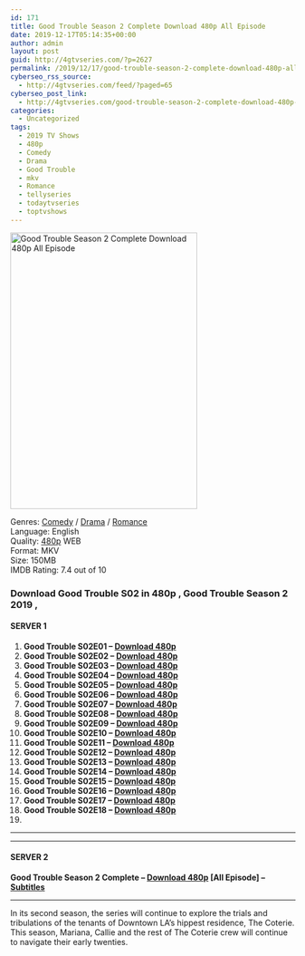 ```yaml
---
id: 171
title: Good Trouble Season 2 Complete Download 480p All Episode
date: 2019-12-17T05:14:35+00:00
author: admin
layout: post
guid: http://4gtvseries.com/?p=2627
permalink: /2019/12/17/good-trouble-season-2-complete-download-480p-all-episode/
cyberseo_rss_source:
  - http://4gtvseries.com/feed/?paged=65
cyberseo_post_link:
  - http://4gtvseries.com/good-trouble-season-2-complete-download-480p-all-episode/
categories:
  - Uncategorized
tags:
  - 2019 TV Shows
  - 480p
  - Comedy
  - Drama
  - Good Trouble
  - mkv
  - Romance
  - tellyseries
  - todaytvseries
  - toptvshows
---
```

<img loading="lazy" class="aligncenter" src="https://3.bp.blogspot.com/-yiGJgTqfywg/XfhjwkBGzVI/AAAAAAAAAgM/id4INbFekxcDDHMcD_42QgYpZIKPrlwQACK4BGAYYCw/s1600/Good%2BTrouble%2BSeason%2B2.jpg" alt="Good Trouble Season 2 Complete Download 480p All Episode" width="330" height="488" />

Genres: <a href="http://4gtvseries.com/tag/comedy/" data-wpel-link="internal">Comedy</a>&nbsp;/&nbsp;<a href="http://4gtvseries.com/tag/drama/" data-wpel-link="internal">Drama</a>&nbsp;/&nbsp;<a href="http://4gtvseries.com/tag/romance/" data-wpel-link="internal">Romance</a>  
Language: English  
Quality:&nbsp;<a href="http://4gtvseries.com/tag/480p/" data-wpel-link="internal">480p</a> WEB  
Format: MKV  
Size: 150MB  
IMDB Rating: 7.4 out of 10

### **Download Good Trouble S02 in 480p , Good Trouble Season 2 2019 ,&nbsp;**

#### <span><strong>SERVER 1</strong></span>

  1. **Good Trouble S02E01 – <a href="http://slink.dl480p.xyz/UvttaBi" data-wpel-link="external" target="_blank" rel="nofollow external noopener noreferrer" class="wpel-icon-left"><i class="wpel-icon fa fa-download" aria-hidden="true"></i>Download 480p</a>**
  2. **Good Trouble S02E02 – <a href="http://slink.dl480p.xyz/sgJQTx" data-wpel-link="external" target="_blank" rel="nofollow external noopener noreferrer" class="wpel-icon-left"><i class="wpel-icon fa fa-download" aria-hidden="true"></i>Download 480p</a>**
  3. **Good Trouble S02E03 – <a href="http://slink.dl480p.xyz/AI1uiS" data-wpel-link="external" target="_blank" rel="nofollow external noopener noreferrer" class="wpel-icon-left"><i class="wpel-icon fa fa-download" aria-hidden="true"></i>Download 480p</a>**
  4. **Good Trouble S02E04 – <a href="http://slink.dl480p.xyz/y3iEVY" data-wpel-link="external" target="_blank" rel="nofollow external noopener noreferrer" class="wpel-icon-left"><i class="wpel-icon fa fa-download" aria-hidden="true"></i>Download 480p</a>**
  5. **Good Trouble S02E05 – <a href="http://slink.dl480p.xyz/b6yuS" data-wpel-link="external" target="_blank" rel="nofollow external noopener noreferrer" class="wpel-icon-left"><i class="wpel-icon fa fa-download" aria-hidden="true"></i>Download 480p</a>**
  6. **Good Trouble S02E06 – <a href="http://slink.dl480p.xyz/m4TU" data-wpel-link="external" target="_blank" rel="nofollow external noopener noreferrer" class="wpel-icon-left"><i class="wpel-icon fa fa-download" aria-hidden="true"></i>Download 480p</a>**
  7. **Good Trouble S02E07 – <a href="http://slink.dl480p.xyz/6hbY" data-wpel-link="external" target="_blank" rel="nofollow external noopener noreferrer" class="wpel-icon-left"><i class="wpel-icon fa fa-download" aria-hidden="true"></i>Download 480p</a>**
  8. **Good Trouble S02E08 – <a href="http://slink.dl480p.xyz/fZsBTf" data-wpel-link="external" target="_blank" rel="nofollow external noopener noreferrer" class="wpel-icon-left"><i class="wpel-icon fa fa-download" aria-hidden="true"></i>Download 480p</a>**
  9. **Good Trouble S02E09 – <a href="http://slink.dl480p.xyz/qZqHY" data-wpel-link="external" target="_blank" rel="nofollow external noopener noreferrer" class="wpel-icon-left"><i class="wpel-icon fa fa-download" aria-hidden="true"></i>Download 480p</a>**
 10. **Good Trouble S02E10 – <a href="http://slink.dl480p.xyz/o0dq" data-wpel-link="external" target="_blank" rel="nofollow external noopener noreferrer" class="wpel-icon-left"><i class="wpel-icon fa fa-download" aria-hidden="true"></i>Download 480p</a>**
 11. **Good Trouble S02E11 – <a href="http://slink.dl480p.xyz/hv0wh" data-wpel-link="external" target="_blank" rel="nofollow external noopener noreferrer" class="wpel-icon-left"><i class="wpel-icon fa fa-download" aria-hidden="true"></i>Download 480p</a>**
 12. **Good Trouble S02E12 – <a href="http://slink.dl480p.xyz/kXOo6" data-wpel-link="external" target="_blank" rel="nofollow external noopener noreferrer" class="wpel-icon-left"><i class="wpel-icon fa fa-download" aria-hidden="true"></i>Download 480p</a>**
 13. **Good Trouble S02E13 – <a href="http://slink.dl480p.xyz/WAK8h" data-wpel-link="external" target="_blank" rel="nofollow external noopener noreferrer" class="wpel-icon-left"><i class="wpel-icon fa fa-download" aria-hidden="true"></i>Download 480p</a>**
 14. **Good Trouble S02E14 – <a href="http://slink.dl480p.xyz/PDU7honG" data-wpel-link="external" target="_blank" rel="nofollow external noopener noreferrer" class="wpel-icon-left"><i class="wpel-icon fa fa-download" aria-hidden="true"></i>Download 480p</a>**
 15. **Good Trouble S02E15 – <a href="http://slink.dl480p.xyz/e1JcFZ" data-wpel-link="external" target="_blank" rel="nofollow external noopener noreferrer" class="wpel-icon-left"><i class="wpel-icon fa fa-download" aria-hidden="true"></i>Download 480p</a>**
 16. **Good Trouble S02E16 – <a href="http://slink.dl480p.xyz/xaw5x" data-wpel-link="external" target="_blank" rel="nofollow external noopener noreferrer" class="wpel-icon-left"><i class="wpel-icon fa fa-download" aria-hidden="true"></i>Download 480p</a>**
 17. **Good Trouble S02E17 – <a href="http://slink.dl480p.xyz/MU1OYY" data-wpel-link="external" target="_blank" rel="nofollow external noopener noreferrer" class="wpel-icon-left"><i class="wpel-icon fa fa-download" aria-hidden="true"></i>Download 480p</a>**
 18. **Good Trouble S02E18 – <a href="http://slink.dl480p.xyz/YTEAMlh" data-wpel-link="external" target="_blank" rel="nofollow external noopener noreferrer" class="wpel-icon-left"><i class="wpel-icon fa fa-download" aria-hidden="true"></i>Download 480p</a>**
 19. 

* * *

* * *

#### <span><strong>SERVER 2</strong></span>

**Good Trouble Season 2 Complete – <a href="http://dl480p.xyz/2684/" data-wpel-link="external" target="_blank" rel="nofollow external noopener noreferrer" class="wpel-icon-left"><i class="wpel-icon fa fa-download" aria-hidden="true"></i>Download 480p</a> [All Episode] – <a href="https://subscene.com/subtitles/good-trouble-second-season" data-wpel-link="external" target="_blank" rel="nofollow external noopener noreferrer" class="wpel-icon-left"><i class="wpel-icon fa fa-download" aria-hidden="true"></i>Subtitles</a>**

* * *

In its second season, the series will continue to explore the trials and tribulations of the tenants of Downtown LA’s hippest residence, The Coterie. This season, Mariana, Callie and the rest of The Coterie crew will continue to navigate their early twenties.

<div align="center">
</div>